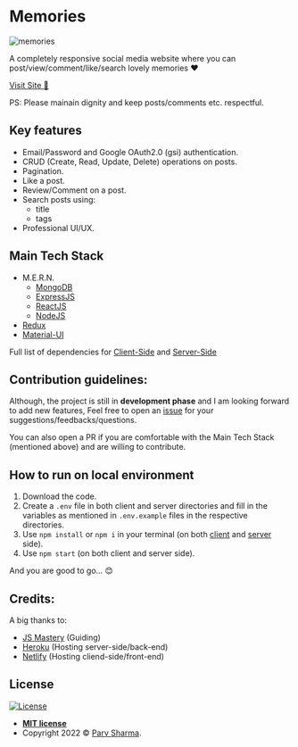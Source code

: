 # Memories

![memories](https://user-images.githubusercontent.com/59911189/185342309-89cc3ef4-94eb-439c-a70a-433db72b4a27.png)

A completely responsive social media website where you can post/view/comment/like/search lovely memories ❤️

[Visit Site 🚀](https://ps-memories.netlify.app/)

PS: Please mainain dignity and keep posts/comments etc. respectful.

## Key features
- Email/Password and Google OAuth2.0 (gsi) authentication.
- CRUD (Create, Read, Update, Delete) operations on posts.
- Pagination.
- Like a post.
- Review/Comment on a post.
- Search posts using:
   - title
   - tags
- Professional UI/UX.

## Main Tech Stack
- M.E.R.N. 
   - [MongoDB](https://www.mongodb.com)
   - [ExpressJS](https://expressjs.com)
   - [ReactJS](https://reactjs.org)
   - [NodeJS](https://nodejs.org/en/)
- [Redux](https://redux.js.org)
- [Material-UI](https://mui.com)

Full list of dependencies for [Client-Side](./client/package.json) and [Server-Side](./server/package.json)

## Contribution guidelines:
Although, the project is still in **development phase** and I am looking forward to add new features,
Feel free to open an [issue](https://github.com/PSCoder10462/Memories/issues) for your suggestions/feedbacks/questions.

You can also open a PR if you are comfortable with the Main Tech Stack (mentioned above) and are willing to contribute.

## How to run on local environment
1. Download the code.
2. Create a `.env` file in both client and server directories and fill in the variables as mentioned in `.env.example` files in the respective directories.
3. Use `npm install` or `npm i` in your terminal (on both [client](./client) and [server](./server) side).
4. Use `npm start` (on both client and server side).

And you are good to go... 😊

## Credits:
A big thanks to:
- [JS Mastery](https://www.jsmastery.pro) (Guiding)
- [Heroku](https://www.heroku.com) (Hosting server-side/back-end)
- [Netlify](https://www.netlify.com) (Hosting cliend-side/front-end)

## License

[![License](http://img.shields.io/:license-mit-blue.svg?style=flat-square)](http://badges.mit-license.org)

- **[MIT license](./LICENSE.md)**
- Copyright 2022 © <a href="https://github.com/PSCoder10462" target="_blank">Parv Sharma</a>.
